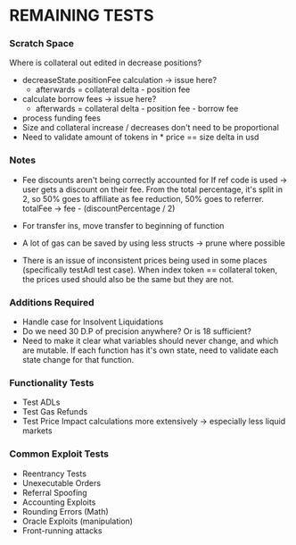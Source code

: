 # REMAINING TESTS

### Scratch Space

Where is collateral out edited in decrease positions?
- decreaseState.positionFee calculation -> issue here?
    - afterwards = collateral delta - position fee
- calculate borrow fees -> issue here?
    - afterwards = collateral delta - position fee - borrow fee
- process funding fees
- Size and collateral increase / decreases don't need to be proportional
- Need to validate amount of tokens in * price == size delta in usd


### Notes

- Fee discounts aren't being correctly accounted for
If ref code is used -> user gets a discount on their fee. From the total percentage, it's
split in 2, so 50% goes to affiliate as fee reduction, 50% goes to referrer.
totalFee -> fee - (discountPercentage / 2)

- For transfer ins, move transfer to beginning of function

- A lot of gas can be saved by using less structs -> prune where possible

- There is an issue of inconsistent prices being used in some places (specifically testAdl test case).
When index token == collateral token, the prices used should also be the same but they are not.

### Additions Required

- Handle case for Insolvent Liquidations
- Do we need 30 D.P of precision anywhere? Or is 18 sufficient?
- Need to make it clear what variables should never change, and which are mutable.
If each function has it's own state, need to validate each state change for that
function.

### Functionality Tests

- Test ADLs
- Test Gas Refunds
- Test Price Impact calculations more extensively -> especially less liquid markets

### Common Exploit Tests

- Reentrancy Tests
- Unexecutable Orders
- Referral Spoofing
- Accounting Exploits
- Rounding Errors (Math)
- Oracle Exploits (manipulation)
- Front-running attacks
